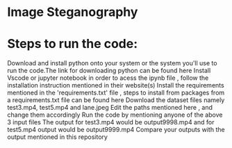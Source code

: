 # Image Steganography
# Steps to run the code:
Download and install python onto your system or the system you'll use to run the code.The link for downloading python can be found here
Install Vscode or jupyter notebook in order to acess the ipynb file , follow the installation instruction mentioned in their website(s)
Install the requirements mentioned in the 'requirements.txt' file , steps to install from packages from a requirements.txt file can be found here
Download the dataset files namely test3.mp4, test5.mp4 and lane.jpeg
Edit the paths mentioned here , and change them accordingly
Run the code by mentioning anyone of the above 3 input files
The output for test3.mp4 would be output9998.mp4 and for test5.mp4 output would be output9999.mp4
Compare your outputs with the output mentioned in this repository
